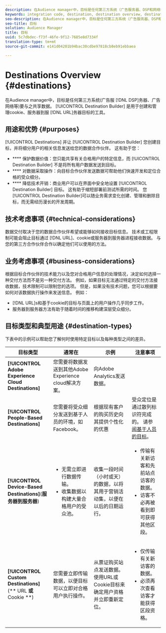 ```yaml
---
description: 在Audience manager中，目标是任何第三方系统（广告服务器、DSP和网络等）要与之共享数据。 Destination builder是用于创建和管理Cookie、URL或服务器到服务器目标的工具。
keywords: integration code, destination, destination overview, destination, destination, destination, destination, destination, destination, destination, destination, destination, destination, destination
seo-description: 在Audience manager中，目标是任何第三方系统（广告服务器、DSP和网络等）要与之共享数据。 Destination builder是用于创建和管理Cookie、URL或服务器到服务器目标的工具。
seo-title: 目标
solution: Audience Manager
title: 目标
uuid: 5c7dbdec-f73f-46fe-9f12-7685e8d7334f
translation-type: tm+mt
source-git-commit: e141d04201b94bac30cdbe97818cb8eb91ebbaea

---
```



# Destinations Overview {#destinations}

在Audience manager中，目标是任何第三方系统(广告服 [!DNL DSP]务器、广告网络等)要与之共享数据。 [!UICONTROL Destination Builder] 是用于创建和管理cookie、服务器到服 [!DNL URL]务器目标的工具。

## 用途和优势 {#purposes}

<!-- c_destinations.xml -->

[!UICONTROL Destinations] 并让 [!UICONTROL Destination Builder] 您创建目标，并将细分用户的相关信息发送给您的数据合作伙伴。 这有助于您：

* **** 保护数据价值：您只能共享有关合格用户的特定信息，而 [!UICONTROL Destination Builder] 不是将所有用户数据发送到目标。
* **** 对数据采取操作：向目标合作伙伴发送数据可帮助他们快速开发和定位合格的受众细分。
* **** 降低技术开销：商业用户可以在界面中安全地设置 [!UICONTROL Destination Builder] 目标。 这有助于缩短部署前测试所需的时间。 您 [!UICONTROL Destination Builder]可以随业务需求变化创建、管理和删除目标，而无需经历漫长的开发周期。

## 技术考虑事项 {#technical-considerations}

<!-- destination-delivery-methods.xml -->

数据交付取决于您的数据合作伙伴希望或能够如何接收目标信息。 技术或工程限制可能会阻止目标通过 [!DNL URL]、cookie或服务器到服务器进程接收数据。 与您的第三方合作伙伴合作以确定他们可以使用的方法。

## 业务考虑事项 {#business-considerations}

根据目标合作伙伴的技术能力以及您对合格用户信息的处理情况，决定如何选择一种交付方法而不是另一种交付方法。 例如，如果目标无法通过特定的交付方法接收数据，技术限制可以限制您的选项。 但是，如果没有技术问题，您可以根据要如何对该数据执行操作来发送信息。 例如：

* [!DNL URL]s和基于cookie的目标与页面上的用户操作几乎同步工作。
* 服务器到服务器方法有助于随着时间的推移构建深层受众细分。

## 目标类型和典型用途 {#destination-types}

下表中的示例可以帮助您了解何时使用特定目标以及每种类型之间的差异。

| 目标类型 | 通常在 | 示例 | 注意事项 |
|--- |--- |--- |--- |
| **[!UICONTROL Adobe Experience Cloud Destinations]** | 您需要将数据发送到其他Adobe Experience cloud解决方案。 | 向Adobe Analytics发送数据。 |  |
| **[!UICONTROL People-Based Destinations]** | 您需要将受众细分发送到基于人员的环境，如Facebook。 | 根据现有客户的购买历史向其提供个性化的优惠 | 受众定位是通过散列标识符完成的。 请参 [阅基于人员的目标](people-based-destinations-overview.md)。 |
| **[!UICONTROL Device-Based Destinations]**(**&#x200B;服务器到服务器&#x200B;**) | <ul><li>无需立即进行数据传输。</li><li>收集数据以构建大量合格用户的受众池。</li></ul> | 收集一段时间（小时或天）的数据，以将其用于营销活动集，以便在以后的日期运行。 | <ul><li>传输有关新访客和先前站点访客的数据。 </li><li>访客不必再被看到即可获得其他区段。</li></ul> |
| **[!UICONTROL Custom Destinations]**(** URL **或** Cookie **) | 您需要立即传输数据，以便目标可以立即对合格用户执行操作。 | 从票证购买站点发送数据。 使用URL或Cookie目标来确定用户资格并立即重新定位。 | <ul><li>仅传输有关新访客的数据。 </li><li>必须再次查看访客才能获得区段资格。</li></ul> |
